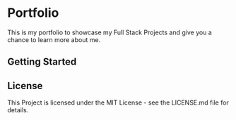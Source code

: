 # Portfolio
This is my portfolio to showcase my Full Stack Projects and give you a chance to learn more about me.

## Getting Started

## License
This Project is licensed under the MIT License - see the LICENSE.md file for details.
